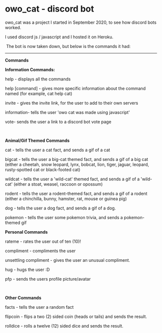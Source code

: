 # owo_cat - discord bot

owo_cat was a project I started in September 2020, to see how discord bots worked.

I used discord js / javascript and I hosted it on Heroku. 

​
The bot is now taken down, but below is the commands it had: 
___


**Commands**



**Information Commands:**

help - displays all the commands

help [command] - gives more specific information about the command named (for example,  cat help cat)

invite - gives the invite link, for the user to add to their own servers

information- tells the user 'owo cat was made using javascript' 

vote- sends the user a link to a discord bot vote page

​

**Animal/Gif Themed Commands**

cat - tells the user a cat fact, and sends a gif of a cat 

bigcat - tells the user a big-cat themed fact, and sends a gif of a big cat (either a cheetah, snow leopard, lynx, bobcat, lion, tiger, jaguar, leopard, rusty-spotted cat or black-footed cat)

wildcat - tells the user a 'wild-cat' themed fact, and sends a gif of a 'wild-cat' (either a stoat, weasel, raccoon or opossum)

rodent - tells the user a rodent-themed fact, and sends a gif of a rodent (either a chinchilla, bunny, hamster, rat, mouse or guinea pig)

dog - tells the user a dog fact, and sends a gif of a dog.

pokemon - tells the user some pokemon trivia, and sends a pokemon-themed gif 

 

**Personal Commands**

rateme - rates the user out of ten (10)!

compliment - compliments the user

unsettling compliment - gives the user an unusual compliment.

hug - hugs the user :D

pfp - sends the users profile picture/avatar

​

**Other Commands**

facts - tells the user a random fact

flipcoin - flips a two (2) sided coin (heads or tails) and sends the result.

rolldice - rolls a twelve (12) sided dice and sends the result.
